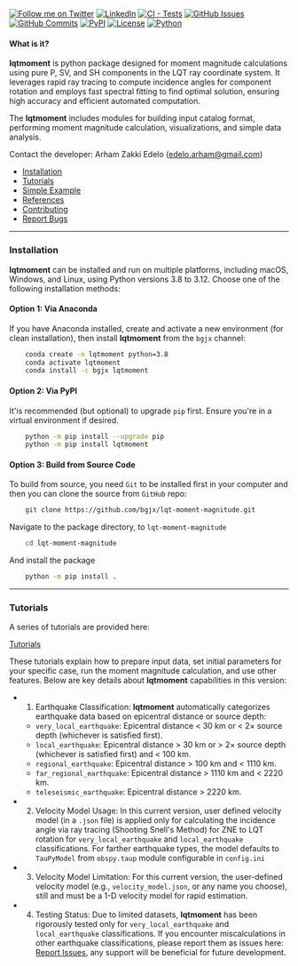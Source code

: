 [![Follow me on Twitter](https://img.shields.io/badge/Follow-@zakki_edelo-blue?logo=x&logoColor=white&style=flat)](https://twitter.com/zakki_edelo)
[![LinkedIn](https://img.shields.io/badge/LinkedIn-arham_zakki-0A66C2?style=flat&logo=linkedin)](https://www.linkedin.com/in/arhamzakki)
[![CI - Tests](https://github.com/bgjx/lqt-moment-magnitude/actions/workflows/ci-cd.yml/badge.svg)](https://github.com/bgjx/lqt-moment-magnitude/actions/workflows/ci-cd.yml)
[![GitHub Issues](https://img.shields.io/github/issues/bgjx/lqt-moment-magnitude?style=flat)](https://github.com/bgjx/lqt-moment-magnitude/issues)
[![GitHub Commits](https://img.shields.io/github/last-commit/bgjx/lqt-moment-magnitude?style=flat)](https://github.com/bgjx/lqt-moment-magnitude/commits/main/)
[![PyPI](https://img.shields.io/pypi/v/lqtmoment?style=flat$logo=pypi)](https://pypi.org/project/lqtmoment/)
[![License](https://img.shields.io/badge/License-MIT-green?style=flat)](https://opensource.org/licenses/MIT)
[![Python](https://img.shields.io/badge/Python-3.8%2B-blue?style=flat&logo=python)](https://www.python.org/)


#### What is it?

**lqtmoment** is python package designed for moment magnitude calculations using pure P, SV, and SH components in the LQT ray coordinate system. It leverages rapid ray tracing to compute incidence angles for component rotation and employs fast spectral fitting to find optimal solution, ensuring high accuracy and efficient automated computation.

The **lqtmoment** includes modules for building input catalog format, performing moment magnitude calculation, visualizations, and simple data analysis.

Contact the developer: Arham Zakki Edelo (edelo.arham@gmail.com)

* [Installation](#Installation)
* [Tutorials](#Tutorials)
* [Simple Example](#simple-Example)
* [References](#References)
* [Contributing](#Contributing)
* [Report Bugs](#Report-Bugs)

--------------
### Installation
**lqtmoment** can be installed and run on multiple platforms, including macOS, Windows, and Linux, using Python versions 3.8 to 3.12. Choose one of the following installation methods:

#### Option 1: Via Anaconda
If you have Anaconda installed, create and activate a new environment (for clean installation), then install **lqtmoment** from the `bgjx` channel:

```bash
    conda create -n lqtmoment python=3.8
    conda activate lqtmoment
    conda install -c bgjx lqtmoment
```

#### Option 2: Via PyPI
It'is recommended (but optional) to upgrade `pip` first. Ensure you're in a virtual environment if desired.

```bash
    python -m pip install --upgrade pip
    python -m pip install lqtmoment

```

#### Option 3: Build from Source Code

To build from source, you need `Git` to be installed first in your computer and then you can clone the source from `GitHub` repo:

```bash
    git clone https://github.com/bgjx/lqt-moment-magnitude.git
```

Navigate to the package directory, to `lqt-moment-magnitude`

```bash
    cd lqt-moment-magnitude
```

And install the package

```bash
    python -m pip install .
```

--------------
### Tutorials
A series of tutorials are provided here: 

[Tutorials](https://github.com/bgjx/lqt-moment-magnitude/tree/main/lqt-tutorials)

These tutorials explain how to prepare input data, set initial parameters for your specific case, run the moment magnitude calculation, and use other features. Below are key details about **lqtmoment** capabilities in this version:

- 1. Earthquake Classification: 
    **lqtmoment** automatically categorizes earthquake data based on epicentral distance or source depth:
    - `very_local_earthquake`: Epicentral distance < 30 km or < 2× source depth (whichever is satisfied first).
    - `local_earthquake`: Epicentral distance > 30 km or > 2× source depth (whichever is satisfied first) and < 100 km.
    - `regional_earthquake`: Epicentral distance > 100 km and < 1110 km.
    - `far_regional_earthquake`: Epicentral distance > 1110 km and < 2220 km.
    - `teleseismic_earthquake`: Epicentral distance > 2220 km.

- 2. Velocity Model Usage:
    In this current version, user defined velocity model (in a `.json` file) is applied only for calculating the incidence angle via ray tracing (Shooting Snell's Method) for ZNE to LQT rotation for `very_local_earthquake` and `local_earthquake` classifications. For farther earthquake types,  the model defaults to `TauPyModel` from `obspy.taup` module configurable in `config.ini`

- 3. Velocity Model Limitation:
    For this current version, the user-defined velocity model (e.g., `velocity_model.json`, or any name you choose), still and must be a 1-D velocity model for rapid estimation.

- 4. Testing Status:
    Due to limited datasets, **lqtmoment** has been rigorously tested only for `very_local_earthquake` and `local_earthquake` classifications. If you encounter miscalculations in other earthquake classifications,  please report them as issues here: [Report Issues](https://github.com/bgjx/lqt-moment-magnitude/issues), any support will be beneficial for future development.